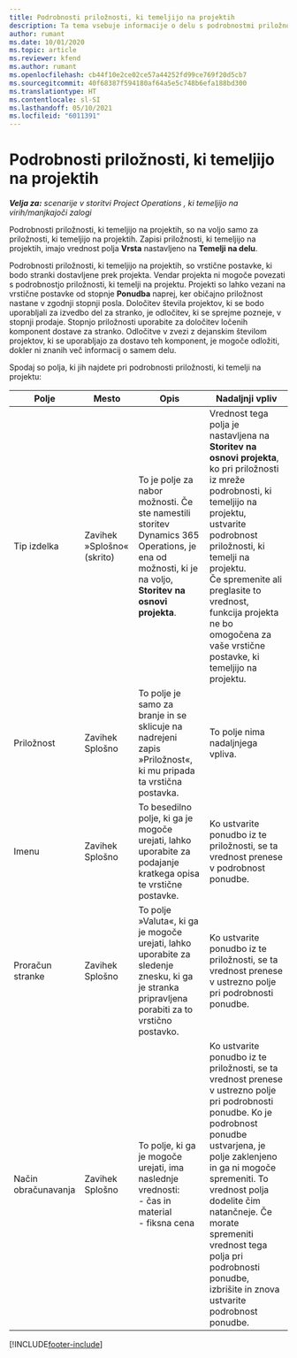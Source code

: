 ```yaml
---
title: Podrobnosti priložnosti, ki temeljijo na projektih
description: Ta tema vsebuje informacije o delu s podrobnostmi priložnosti, ki temeljijo na projektu.
author: rumant
ms.date: 10/01/2020
ms.topic: article
ms.reviewer: kfend
ms.author: rumant
ms.openlocfilehash: cb44f10e2ce02ce57a44252fd99ce769f20d5cb7
ms.sourcegitcommit: 40f68387f594180af64a5e5c748b6efa188bd300
ms.translationtype: HT
ms.contentlocale: sl-SI
ms.lasthandoff: 05/10/2021
ms.locfileid: "6011391"
---
```

# <a name="project-based-opportunity-lines"></a>Podrobnosti priložnosti, ki temeljijo na projektih

_**Velja za:** scenarije v storitvi Project Operations , ki temeljijo na virih/manjkajoči zalogi_


Podrobnosti priložnosti, ki temeljijo na projektih, so na voljo samo za priložnosti, ki temeljijo na projektih. Zapisi priložnosti, ki temeljijo na projektih, imajo vrednost polja **Vrsta** nastavljeno na **Temelji na delu**.

Podrobnosti priložnosti, ki temeljijo na projektih, so vrstične postavke, ki bodo stranki dostavljene prek projekta. Vendar projekta ni mogoče povezati s podrobnostjo priložnosti, ki temelji na projektu. Projekti so lahko vezani na vrstične postavke od stopnje **Ponudba** naprej, ker običajno priložnost nastane v zgodnji stopnji posla. Določitev števila projektov, ki se bodo uporabljali za izvedbo del za stranko, je odločitev, ki se sprejme pozneje, v stopnji prodaje. Stopnjo priložnosti uporabite za določitev ločenih komponent dostave za stranko. Odločitve v zvezi z dejanskim številom projektov, ki se uporabljajo za dostavo teh komponent, je mogoče odložiti, dokler ni znanih več informacij o samem delu.

Spodaj so polja, ki jih najdete pri podrobnosti priložnosti, ki temelji na projektu:

| **Polje** | **Mesto** | **Opis** | **Nadaljnji vpliv** |
| --- | --- | --- | --- |
| Tip izdelka | Zavihek »Splošno« (skrito) | To je polje za nabor možnosti. Če ste namestili storitev Dynamics 365 Operations, je ena od možnosti, ki je na voljo, **Storitev na osnovi projekta**.  | Vrednost tega polja je nastavljena na **Storitev na osnovi projekta**, ko pri priložnosti iz mreže podrobnosti, ki temeljijo na projektu, ustvarite podrobnost priložnosti, ki temelji na projektu. <br> Če spremenite ali preglasite to vrednost, funkcija projekta ne bo omogočena za vaše vrstične postavke, ki temeljijo na projektu. |
| Priložnost | Zavihek Splošno | To polje je samo za branje in se sklicuje na nadrejeni zapis »Priložnost«, ki mu pripada ta vrstična postavka. | To polje nima nadaljnjega vpliva. |
| Imenu | Zavihek Splošno | To besedilno polje, ki ga je mogoče urejati, lahko uporabite za podajanje kratkega opisa te vrstične postavke. | Ko ustvarite ponudbo iz te priložnosti, se ta vrednost prenese v podrobnost ponudbe. |
| Proračun stranke | Zavihek Splošno | To polje »Valuta«, ki ga je mogoče urejati, lahko uporabite za sledenje znesku, ki ga je stranka pripravljena porabiti za to vrstično postavko. | Ko ustvarite ponudbo iz te priložnosti, se ta vrednost prenese v ustrezno polje pri podrobnosti ponudbe. |
| Način obračunavanja | Zavihek Splošno | To polje, ki ga je mogoče urejati, ima naslednje vrednosti:</br>- čas in material</br>- fiksna cena | Ko ustvarite ponudbo iz te priložnosti, se ta vrednost prenese v ustrezno polje pri podrobnosti ponudbe. Ko je podrobnost ponudbe ustvarjena, je polje zaklenjeno in ga ni mogoče spremeniti. To vrednost polja dodelite čim natančneje. Če morate spremeniti vrednost tega polja pri podrobnosti ponudbe, izbrišite in znova ustvarite podrobnost ponudbe. |


[!INCLUDE[footer-include](../includes/footer-banner.md)]
